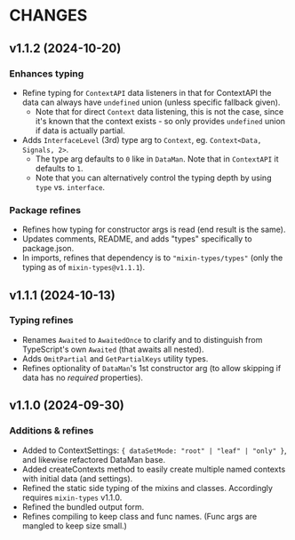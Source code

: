# CHANGES

## v1.1.2 (2024-10-20)

### Enhances typing
- Refine typing for `ContextAPI` data listeners in that for ContextAPI the data can always have `undefined` union (unless specific fallback given).
    * Note that for direct `Context` data listening, this is not the case, since it's known that the context exists - so only provides `undefined` union if data is actually partial.
- Adds `InterfaceLevel` (3rd) type arg to `Context`, eg. `Context<Data, Signals, 2>`.
    * The type arg defaults to `0` like in `DataMan`. Note that in `ContextAPI` it defaults to `1`.
    * Note that you can alternatively control the typing depth by using `type` vs. `interface`.

### Package refines
- Refines how typing for constructor args is read (end result is the same).
- Updates comments, README, and adds "types" specifically to package.json.
- In imports, refines that dependency is to `"mixin-types/types"` (only the typing as of `mixin-types@v1.1.1`).

## v1.1.1 (2024-10-13)

### Typing refines
- Renames `Awaited` to `AwaitedOnce` to clarify and to distinguish from TypeScript's own `Awaited` (that awaits all nested).
- Adds `OmitPartial` and `GetPartialKeys` utility types.
- Refines optionality of `DataMan`'s 1st constructor arg (to allow skipping if data has no _required_ properties).

## v1.1.0 (2024-09-30)

### Additions & refines

- Added to ContextSettings: `{ dataSetMode: "root" | "leaf" | "only" }`, and likewise refactored DataMan base.
- Added createContexts method to easily create multiple named contexts with initial data (and settings).
- Refined the static side typing of the mixins and classes. Accordingly requires `mixin-types` v1.1.0.
- Refined the bundled output form.
- Refines compiling to keep class and func names. (Func args are mangled to keep size small.)
